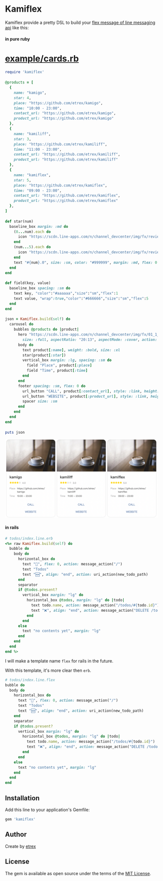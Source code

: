 # Kamiflex
Kamiflex provide a pretty DSL to build your [flex message of line messaging api](https://developers.line.biz/en/docs/messaging-api/using-flex-messages/) like this:

#### in pure ruby

# [example/cards.rb](example/cards.rb)

``` ruby
require 'kamiflex'

@products = [
  {
    name: "kamigo",
    star: 4,
    place: "https://github.com/etrex/kamigo",
    time: "10:00 - 23:00",
    contact_url: "https://github.com/etrex/kamigo",
    product_url: "https://github.com/etrex/kamigo"
  },
  {
    name: "kamiliff",
    star: 3,
    place: "https://github.com/etrex/kamiliff",
    time: "11:00 - 23:00",
    contact_url: "https://github.com/etrex/kamiliff",
    product_url: "https://github.com/etrex/kamiliff"
  },
  {
    name: "kamiflex",
    star: 5,
    place: "https://github.com/etrex/kamiflex",
    time: "09:00 - 23:00",
    contact_url: "https://github.com/etrex/kamiflex",
    product_url: "https://github.com/etrex/kamiflex"
  },
]

def star(num)
  baseline_box margin: :md do
    (0...num).each do
      icon "https://scdn.line-apps.com/n/channel_devcenter/img/fx/review_gold_star_28.png", size: :sm
    end
    (num...5).each do
      icon "https://scdn.line-apps.com/n/channel_devcenter/img/fx/review_gray_star_28.png", size: :sm
    end
    text "#{num}.0", size: :sm, color: "#999999", margin: :md, flex: 0
  end
end

def field(key, value)
  baseline_box spacing: :sm do
    text key, "color":"#aaaaaa","size":"sm","flex":1
    text value, "wrap":true,"color":"#666666","size":"sm","flex":5
  end
end

json = Kamiflex.build(self) do
  carousel do
    bubbles @products do |product|
      hero "https://scdn.line-apps.com/n/channel_devcenter/img/fx/01_1_cafe.png",
        size: :full, aspectRatio: "20:13", aspectMode: :cover, action: uri_action("http://linecorp.com/")
      body do
        text product[:name], weight: :bold, size: :xl
        star(product[:star])
        vertical_box margin: :lg, spacing: :sm do
          field "Place", product[:place]
          field "Time", product[:time]
        end
      end
      footer spacing: :sm, flex: 0 do
        url_button "CALL", product[:contact_url], style: :link, height: :sm
        url_button "WEBSITE", product[:product_url], style: :link, height: :sm
        spacer size: :sm
      end
    end
  end
end

puts json
```

![](image/show_cases/cards.png)

#### in rails
``` ruby
# todos/index.line.erb
<%= raw Kamiflex.build(self) do
  bubble do
    body do
      horizontal_box do
        text "🍔", flex: 0, action: message_action("/")
        text "Todos"
        text "🆕", align: "end", action: uri_action(new_todo_path)
      end
      separator
      if @todos.present?
        vertical_box margin: "lg" do
          horizontal_box @todos, margin: "lg" do |todo|
            text todo.name, action: message_action("/todos/#{todo.id}")
            text "❌", align: "end", action: message_action("DELETE /todos/#{todo.id}")
          end
        end
      else
        text "no contents yet", margin: "lg"
      end
    end
  end
end %>
```

I will make a template name `flex` for rails in the future.

With this template, it's more clear then `erb`.

``` ruby
# todos/index.line.flex
bubble do
  body do
    horizontal_box do
      text "🍔", flex: 0, action: message_action("/")
      text "Todos"
      text "🆕", align: "end", action: uri_action(new_todo_path)
    end
    separator
    if @todos.present?
      vertical_box margin: "lg" do
        horizontal_box @todos, margin: "lg" do |todo|
          text todo.name, action: message_action("/todos/#{todo.id}")
          text "❌", align: "end", action: message_action("DELETE /todos/#{todo.id}")
        end
      end
    else
      text "no contents yet", margin: "lg"
    end
  end
end
```

## Installation
Add this line to your application's Gemfile:

```ruby
gem 'kamiflex'
```

## Author
Create by [etrex](https://etrex.tw)

## License
The gem is available as open source under the terms of the [MIT License](https://opensource.org/licenses/MIT).
